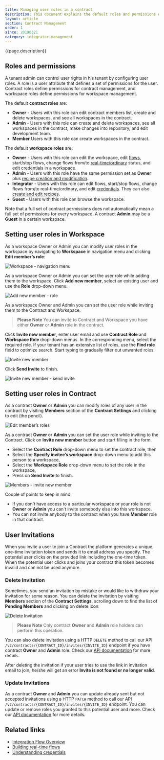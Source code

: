 ```yaml
---
title: Managing user roles in a contract
description: This document explains the default roles and permissions of the platform and how to set them in the UI.
layout: article
section: Contract Management
order: 1
since: 20190321
category: integrator-management
---
```


{{page.description}}

## Roles and permissions

A tenant admin can control user rights in his tenant by configuring user roles.
A role is a user attribute that defines a set of permissions for the user. Contract roles define
permissions for contract management, and workspace roles define permissions for
workspace management.

The default **contract roles** are:

*   **Owner** - Users with this role can edit contract members list, create and delete workspaces, and see all workspaces in the contract.
*   **Admin** - Users with this role can create and delete workspaces, see all workspaces in the contract, make changes into repository, and edit development team.
*   **Member** Users with this role can create workspaces in the contract.

The default **workspace roles** are:

*   **Owner** - Users with this role can edit the workspace, edit [flows](/getting-started/integration-flow), start/stop flows, change flows from/to [real-time/ordinary](realtime-flows) status, and edit credentials in a workspace.
*   **Admin** - Users with this role have the same permission set as **Owner** plus [recipe creation and modification](creating-recipes).
*   **Integrator** - Users with this role can edit flows, start/stop flows, change flows from/to real-time/ordinary, and edit [credentials](/getting-started/credential). They can also [create and edit recipes](creating-recipes).
*   **Guest** - Users with this role can browse the workspace.

Note that a full set of contract permissions does not automatically mean a full
set of permissions for every workspace. A contract **Admin** may be a **Guest**
in a certain workspace.

## Setting user roles in Workspace

As a workspace Owner or Admin you can modify user roles in the workspace by
navigating to **Workspace** in navigation menu and clicking **Edit member’s role**:

![Workspace - navigation menu](/assets/img/tenant-management-guide/managing-user-roles-in-a-tenant/setting-user-roles-01.png)

As a workspace Owner or Admin you can set the user role while adding them to the
workspace. Click **Add new member**, select an existing user and use the **Role**
drop-down menu.

![Add new member - role](/assets/img/tenant-management-guide/managing-user-roles-in-a-tenant/setting-user-roles-02.png)

As a workspace Owner and Admin you can set the user role while inviting them to
the Contract and Workspace.

> **Please Note** You can invite to Contract and Workspace you have either **Owner**
> or **Admin** role in the contract.

Click **Invite new member**, enter user email and use **Contract Role** and
**Workspace Role** drop-down menus. In the corresponding menu, select the required
role. If your tenant has an extensive list of roles, use the **Find role** field
to optimize search. Start typing to gradually filter out unwanted roles.

![Invite new member](/assets/img/tenant-management-guide/managing-user-roles-in-a-tenant/setting-user-roles-03.png)

Click **Send Invite** to finish.

![Invite new member - send invite](/assets/img/tenant-management-guide/managing-user-roles-in-a-tenant/setting-user-roles-04.png)

## Setting user roles in Contract

As a contract **Owner** or **Admin** you can modify roles of any user in the
contract by visiting **Members** section of the **Contract Settings** and
clicking to edit (the pencil).

![Edit member’s roles](/assets/img/tenant-management-guide/managing-user-roles-in-a-tenant/setting-user-roles-05.png)

As a contract **Owner** or **Admin** you can set the user role while inviting to
the Contract. Click on **Invite new member** button and start filling in the form.

*   Select the **Contract Role** drop-down menu to set the contract role, then
*   Select the **Specify invitee’s workspace** drop-down menu to add this person to a workspace,
*   Select the **Workspace Role** drop-down menu to set the role in the workspace,
*   Press on **Send Invite** to finish.

![Members - invite new member](/assets/img/tenant-management-guide/managing-user-roles-in-a-tenant/setting-user-roles-06.png)

Couple of points to keep in mind:

*   If you don't have access to a particular workspace or your role is not **Owner** or **Admin** you can't invite somebody else into this workspace.
*   You can not invite anybody to the contract when you have **Member** role in that contract.

## User Invitations

When you invite a user to join a Contract the platform generates a unique, one-time
invitation token and sends it to email address you specify. The potential user
clicks on the provided link including the one-time token. When the potential user
clicks and joins your contract this token becomes invalid and can not be used anymore.

### Delete Invitation

Sometimes, you send an invitation by mistake or would like to withdraw your
invitation for some reason. You can delete the invitation by visiting **Members**
section of the **Contract Settings**, scrolling down to find the list of
**Pending Members** and clicking on delete icon:

![Delete Invitation](/assets/img/tenant-management-guide/managing-user-roles-in-a-tenant/delete-invitation.png)

> **Please Note** Only contract **Owner** and **Admin** role holders can perform
> this operation.

You can also delete invitation using a HTTP `DELETE` method to call our API
`/v2/contracts/{CONTRACT_ID}/invites/{INVITE_ID}` endpoint if you have contract **Owner** and **Admin** role. Check our
[API documentation]({{site.data.tenant.apiBaseUri}}/docs/v2/#remove-an-invitation-to-the-contract's-scope) for more details.

After deleting the invitation if your user tries to use the link in invitation
email to join, he/she will get an error **Invite is not found or no longer valid**.

### Update Invitations

As a contract **Owner** and **Admin** you can update already sent but not accepted
invitations using a HTTP `PATCH` method to call our API `/v2/contracts/{CONTRACT_ID}/invites/{INVITE_ID}` endpoint.
You can update or remove roles you granted to this potential user and more. Check our
[API documentation]({{site.data.tenant.apiBaseUri}}/docs/v2/#update-an-invitation-to-the-contract's-scope) for more details.

## Related links

- [Integration Flow Overview](/getting-started/integration-flow)
- [Building real-time flows](realtime-flows)
- [Understanding credentials](/getting-started/credential)
